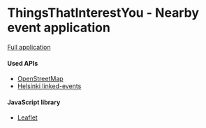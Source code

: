 # ThingsThatInterestYou - Nearby event application

[Full application](http://users.metropolia.fi/~nikoholo/Web-tekniikat_ja_digitaalinen_media/ThingsThatInterestYou/WebProjekti/index.html)

#### Used APIs
* [OpenStreetMap](https://www.openstreetmap.org/)
* [Helsinki linked-events](https://hri.fi/data/dataset/linked-events-tapahtumarajapinta)
#### JavaScript library
* [Leaflet](https://leafletjs.com/)
